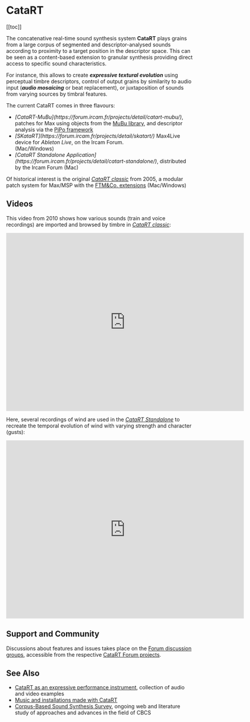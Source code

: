 # CataRT

[[toc]]

The concatenative real-time sound synthesis system <strong>CataRT</strong> plays grains from a large corpus of segmented and descriptor-analysed sounds according to proximity to a target position in the descriptor space. This can be seen as a content-based extension to granular synthesis providing direct access to specific sound characteristics.

For instance, this allows to create ***expressive textural evolution*** using perceptual timbre descriptors, control of output grains by similarity to audio input (***audio mosaicing*** or beat replacement), or juxtaposition of sounds from varying sources by timbral features.

The current CataRT comes in three flavours:
<ul>
 	<li><em>[CataRT-MuBu](https://forum.ircam.fr/projects/detail/catart-mubu/)</em>, patches for Max using objects from the <a title="MuBu" href="http://ismm.ircam.fr/mubu/">MuBu library</a>, and descriptor analysis via the <a title="PiPo" href="http://ismm.ircam.fr/pipo/">PiPo framework</a></li>
 	<li><em>[SKataRT](https://forum.ircam.fr/projects/detail/skatart/)</em> Max4Live device for <em>Ableton Live</em>, on the Ircam Forum.</li> (Mac/Windows)
 	<li><em>[CataRT Standalone Application](https://forum.ircam.fr/projects/detail/catart-standalone/)</em>, distributed by the Ircam Forum (Mac)</li>
</ul>

Of historical interest is the original [<em>CataRT classic</em>](http://imtr.ircam.fr/imtr/CataRT) from 2005, a modular patch system for Max/MSP with the <a title="FTM&amp;Co" href="http://ismm.ircam.fr/ftmco/">FTM&amp;Co. extensions</a> (Mac/Windows)</li>

## Videos

This video from 2010 shows how various sounds (train and voice recordings) are imported and browsed by timbre in [<em>CataRT classic</em>](http://imtr.ircam.fr/imtr/CataRT):
<iframe width="640" height="480" src="https://www.youtube.com/embed/cWXdTlu_n44" title="YouTube video player" frameborder="0" allow="accelerometer; autoplay; clipboard-write; encrypted-media; gyroscope; picture-in-picture" allowfullscreen></iframe>

Here, several recordings of wind are used in the
<em>[CataRT Standalone](https://forum.ircam.fr/projects/detail/catart-standalone/)</em>
to recreate the temporal evolution of wind with varying strength and
character (gusts):
<iframe title="vimeo-player" src="https://player.vimeo.com/video/26838986" width="640" height="480" frameborder="0" allowfullscreen></iframe>

## Support and Community

Discussions about features and issues takes place on the [Forum discussion groups](https://discussion.forum.ircam.fr/categories), accessible from the respective [CataRT Forum projects](https://forum.ircam.fr/topics/detail/60-Catart/).

## See Also
<ul>
 	<li><a href="http://imtr.ircam.fr/imtr/CataRT_Instrument" target="_blank" rel="noopener noreferrer">CataRT as an expressive performance instrument</a>, collection of audio and video examples</li>
 	<li><a href="http://imtr.ircam.fr/imtr/CataRT_Music" target="_blank" rel="noopener noreferrer">Music and installations made with CataRT</a></li>
 	<li><a href="http://imtr.ircam.fr/imtr/Corpus-Based_Sound_Synthesis_Survey" target="_blank" rel="noopener noreferrer">Corpus-Based Sound Synthesis Survey</a>, ongoing web and literature study of approaches and advances in the field of CBCS</li>
</ul>
